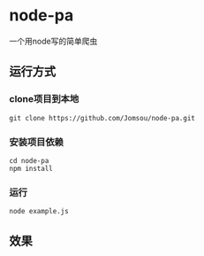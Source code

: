 # node-pa
一个用node写的简单爬虫

## 运行方式
### clone项目到本地
```
git clone https://github.com/Jomsou/node-pa.git
```

### 安装项目依赖
```
cd node-pa
npm install
```
### 运行
```
node example.js
```
## 效果
[](https://github.com/Jomsou/node-pa/effect.png)

